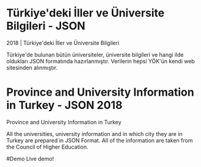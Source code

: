 # Türkiye'deki İller ve Üniversite Bilgileri - JSON
2018 | Türkiye'deki İller ve Üniversite Bilgileri

Türkiye'de bulunan bütün üniversiteler, üniversite bilgileri ve hangi ilde oldukları JSON formatında hazırlanmıştır.
Verilerin hepsi YÖK'ün kendi web sitesinden alınmıştır.


# Province and University Information in Turkey - JSON 2018 
Province and University Information in Turkey

All the universities, university information and in which city they are in Turkey are prepared in JSON Format. All of the information are taken from the Council of Higher Education.

#Demo
<a href="https://anilozmen.github.io/tr-uni-json/" target="_blank" style="text-decoration: none;">Live demo!</a>
